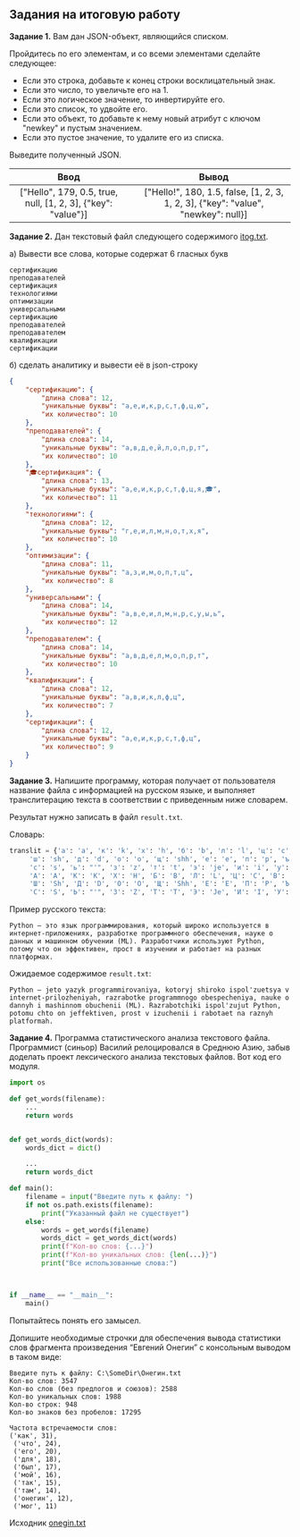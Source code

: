 ## Задания на итоговую работу


__Задание 1.__ Вам дан JSON-объект, являющийся списком.

Пройдитесь по его элементам, и со всеми элементами сделайте следующее:

* Если это строка, добавьте к конец строки восклицательный знак.
* Если это число, то увеличьте его на 1.
* Если это логическое значение, то инвертируйте его.
* Если это список, то удвойте его.
* Если это объект, то добавьте к нему новый атрибут с ключом "newkey" и пустым значением.
* Если это пустое значение, то удалите его из списка.

Выведите полученный JSON.


|   Ввод   | | Вывод    |
| :---: |---| :---: |
|   ["Hello", 179, 0.5, true, null, [1, 2, 3], {"key": "value"}]   |   |   ["Hello!", 180, 1.5, false, [1, 2, 3, 1, 2, 3], {"key": "value", "newkey": null}]   |




__Задание 2.__  Дан текстовый файл следующего содержимого [itog.txt](/itog.txt).

а) Вывести все слова, которые содержат 6 гласных букв

```
сертификацию
преподавателей
сертификация
технологиями
оптимизации
универсальными
сертификацию
преподавателей
преподавателем
квалификации
сертификации
```

б) сделать аналитику и вывести её в json-строку

```json
{
    "сертификацию": {
        "длина слова": 12,
        "уникальные буквы": "а,е,и,к,р,с,т,ф,ц,ю",
        "их количество": 10
    },
    "преподавателей": {
        "длина слова": 14,
        "уникальные буквы": "а,в,д,е,й,л,о,п,р,т",
        "их количество": 10
    },
    "🎓сертификация": {
        "длина слова": 13,
        "уникальные буквы": "а,е,и,к,р,с,т,ф,ц,я,🎓",
        "их количество": 11
    },
    "технологиями": {
        "длина слова": 12,
        "уникальные буквы": "г,е,и,л,м,н,о,т,х,я",
        "их количество": 10
    },
    "оптимизации": {
        "длина слова": 11,
        "уникальные буквы": "а,з,и,м,о,п,т,ц",
        "их количество": 8
    },
    "универсальными": {
        "длина слова": 14,
        "уникальные буквы": "а,в,е,и,л,м,н,р,с,у,ы,ь",
        "их количество": 12
    },
    "преподавателем": {
        "длина слова": 14,
        "уникальные буквы": "а,в,д,е,л,м,о,п,р,т",
        "их количество": 10
    },
    "квалификации": {
        "длина слова": 12,
        "уникальные буквы": "а,в,и,к,л,ф,ц",
        "их количество": 7
    },
    "сертификации": {
        "длина слова": 12,
        "уникальные буквы": "а,е,и,к,р,с,т,ф,ц",
        "их количество": 9
    }
}

```


__Задание 3.__ Напишите программу, которая получает от пользователя название файла с информацией на русском языке, и выполняет транслитерацию текста в соответствии с приведенным ниже словарем. 

Результат нужно записать в файл `result.txt`.

Словарь:

```python
translit = {'а': 'a', 'к': 'k', 'х': 'h', 'б': 'b', 'л': 'l', 'ц': 'c', 'в': 'v', 'м': 'm', 'ч': 'ch', 'г': 'g', 'н': 'n',
     'ш': 'sh', 'д': 'd', 'о': 'o', 'щ': 'shh', 'е': 'e', 'п': 'p', 'ъ': '*', 'ё': 'jo', 'р': 'r', 'ы': 'y', 'ж': 'zh',
     'с': 's', 'ь': "'", 'з': 'z', 'т': 't', 'э': 'je', 'и': 'i', 'у': 'u', 'ю': 'ju', 'й': 'j', 'ф': 'f', 'я': 'ya',
     'А': 'A', 'К': 'K', 'Х': 'H', 'Б': 'B', 'Л': 'L', 'Ц': 'C', 'В': 'V', 'М': 'M', 'Ч': 'Ch', 'Г': 'G', 'Н': 'N',
     'Ш': 'Sh', 'Д': 'D', 'О': 'O', 'Щ': 'Shh', 'Е': 'E', 'П': 'P', 'Ъ': '*', 'Ё': 'Jo', 'Р': 'R', 'Ы': 'Y', 'Ж': 'Zh',
     'С': 'S', 'Ь': "'", 'З': 'Z', 'Т': 'T', 'Э': 'Je', 'И': 'I', 'У': 'U', 'Ю': 'Ju', 'Й': 'J', 'Ф': 'F', 'Я': 'Ya'}
```

Пример русского текста:

```
Python – это язык программирования, который широко используется в интернет-приложениях, разработке программного обеспечения, науке о данных и машинном обучении (ML). Разработчики используют Python, потому что он эффективен, прост в изучении и работает на разных платформах.
```

Ожидаемое содержимое `result.txt`:

```
Python – jeto yazyk programmirovaniya, kotoryj shiroko ispol'zuetsya v internet-prilozheniyah, razrabotke programmnogo obespecheniya, nauke o dannyh i mashinnom obuchenii (ML). Razrabotchiki ispol'zujut Python, potomu chto on jeffektiven, prost v izuchenii i rabotaet na raznyh platformah.
```

__Задание 4.__ Программа статистического анализа  текстового файла.
Программист (синьор) Василий релоцировался в Среднюю Азию, забыв доделать проект лексического анализа текстовых файлов. Вот код его модуля.

```python
import os

def get_words(filename):
    ...
    return words


def get_words_dict(words):
    words_dict = dict()

    ...
    return words_dict

def main():
    filename = input("Введите путь к файлу: ")
    if not os.path.exists(filename):
        print("Указанный файл не существует")
    else:
        words = get_words(filename)
        words_dict = get_words_dict(words)
        print(f"Кол-во слов: {...}")
        print(f"Кол-во уникальных слов: {len(...)}")
        print("Все использованные слова:")



if __name__ == "__main__":
    main()


```

Попытайтесь понять его замысел.

Допишите необходимые строчки для обеспечения вывода статистики слов фрагмента произведения “Евгений Онегин” с консольным выводом в таком виде:
```
Введите путь к файлу: C:\SomeDir\Онегин.txt
Кол-во слов: 3547
Кол-во слов (без предлогов и союзов): 2588
Кол-во уникальных слов: 1988
Кол-во строк: 948
Кол-во знаков без пробелов: 17295

Частота встречаемости слов:
('как', 31),
 ('что', 24),
 ('его', 20),
 ('для', 18),
 ('был', 17),
 ('мой', 16),
 ('так', 15),
 ('там', 14),
 ('онегин', 12),
 ('мог', 11)

```


Исходник [onegin.txt](/onegin.txt)


